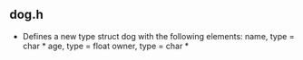 ## dog.h
- Defines a new type struct dog with the following elements:
	name, type = char *
	age, type = float
	owner, type = char *
